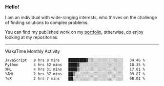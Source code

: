 ### Hello!

I am an individual with wide-ranging interests, who thrives on the challenge of finding solutions to complex problems.

You can find my published work on my [portfolio](https://bumbleboss.xyz/work), otherwise, do enjoy looking at my repositories.

---

WakaTime Monthly Activity

<!--START_SECTION:waka-->

```txt
JavaScript   9 hrs 9 mins    ████████▓░░░░░░░░░░░░░░░░   34.46 %
Python       4 hrs 52 mins   ████▓░░░░░░░░░░░░░░░░░░░░   18.35 %
XML          4 hrs 31 mins   ████▒░░░░░░░░░░░░░░░░░░░░   17.01 %
YAML         2 hrs 37 mins   ██▒░░░░░░░░░░░░░░░░░░░░░░   09.87 %
TeX          2 hrs 7 mins    ██░░░░░░░░░░░░░░░░░░░░░░░   08.01 %
```

<!--END_SECTION:waka-->
